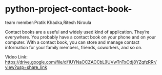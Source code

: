 # python-project-contact-book-

team member:Pratik Khadka,Ritesh Niroula


Contact books are a useful and widely used kind of application. They’re everywhere. You probably have a contact book on your phone and on your computer. With a contact book, you can store and manage contact information for your family members, friends, coworkers, and so on.





Video Link: https://drive.google.com/file/d/1UYNaOCZACCbL9UVwTnTxOdj8YZqfzRRr/view?usp=share_link
